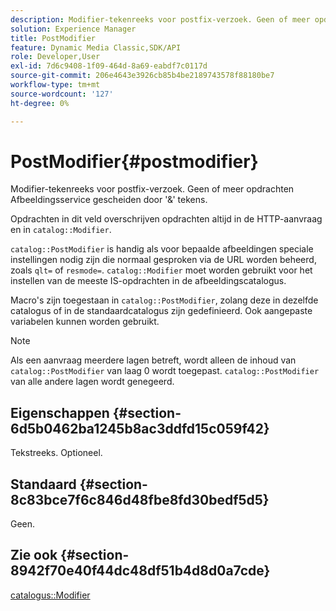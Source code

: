 ```yaml
---
description: Modifier-tekenreeks voor postfix-verzoek. Geen of meer opdrachten Afbeeldingsservice gescheiden door '&' tekens.
solution: Experience Manager
title: PostModifier
feature: Dynamic Media Classic,SDK/API
role: Developer,User
exl-id: 7d6c9408-1f09-464d-8a69-eabdf7c0117d
source-git-commit: 206e4643e3926cb85b4be2189743578f88180be7
workflow-type: tm+mt
source-wordcount: '127'
ht-degree: 0%

---
```


# PostModifier{#postmodifier}

Modifier-tekenreeks voor postfix-verzoek. Geen of meer opdrachten Afbeeldingsservice gescheiden door &#39;&amp;&#39; tekens.

Opdrachten in dit veld overschrijven opdrachten altijd in de HTTP-aanvraag en in `catalog::Modifier`.

`catalog::PostModifier` is handig als voor bepaalde afbeeldingen speciale instellingen nodig zijn die normaal gesproken via de URL worden beheerd, zoals `qlt=` of `resmode=`. `catalog::Modifier` moet worden gebruikt voor het instellen van de meeste IS-opdrachten in de afbeeldingscatalogus.

Macro&#39;s zijn toegestaan in `catalog::PostModifier`, zolang deze in dezelfde catalogus of in de standaardcatalogus zijn gedefinieerd. Ook aangepaste variabelen kunnen worden gebruikt.

>[!NOTE]
>
>Als een aanvraag meerdere lagen betreft, wordt alleen de inhoud van `catalog::PostModifier` van laag 0 wordt toegepast. `catalog::PostModifier` van alle andere lagen wordt genegeerd.

## Eigenschappen {#section-6d5b0462ba1245b8ac3ddfd15c059f42}

Tekstreeks. Optioneel.

## Standaard {#section-8c83bce7f6c846d48fbe8fd30bedf5d5}

Geen.

## Zie ook {#section-8942f70e40f44dc48df51b4d8d0a7cde}

[catalogus::Modifier](../../../../../../is-api/image-catalog/image-serving-api-ref/c-image-catalog-reference/c-image-svg-data-reference/c-image-data-reference/r-modifier-cat.md#reference-d2c6884b3a2248fab81a112d27969834)
